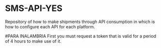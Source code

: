 # SMS-API-YES
Repository of how to make shipments through API consumption in which is how to configure each API for each platform.

#PARA INALAMBRIA
First you must request a token that is valid for a period of 4 hours to make use of it.

